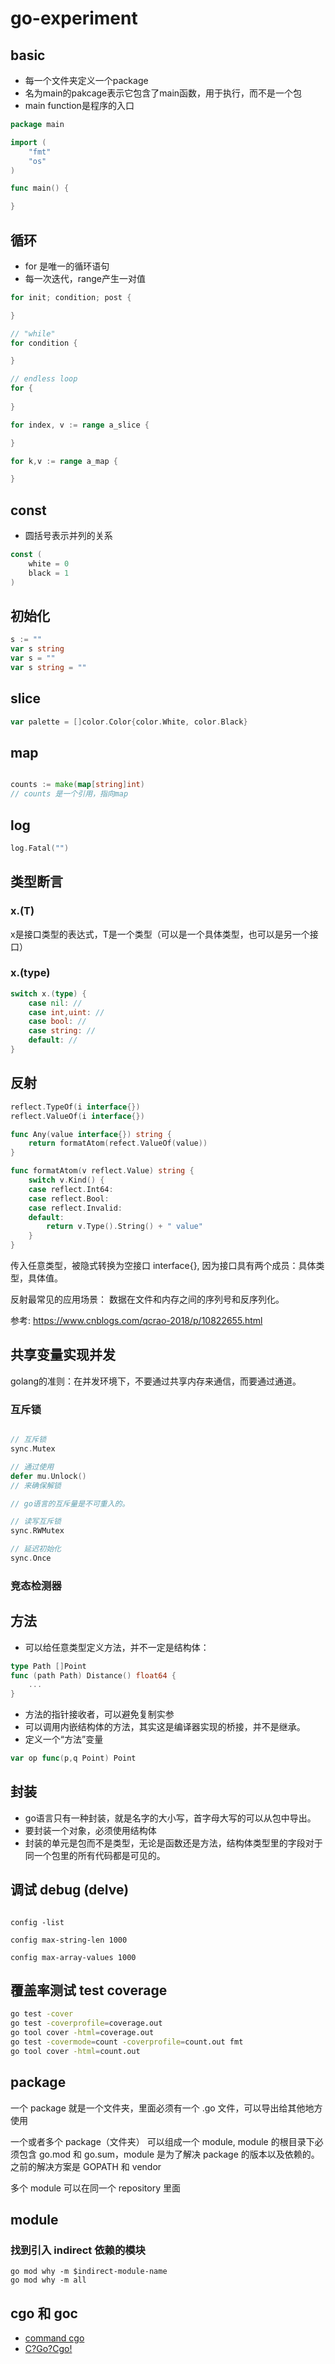 # go-experiment

## basic 
- 每一个文件夹定义一个package
- 名为main的pakcage表示它包含了main函数，用于执行，而不是一个包
- main function是程序的入口
```go
package main

import (
    "fmt"
    "os"
)

func main() {

}
```

## 循环

- for 是唯一的循环语句
- 每一次迭代，range产生一对值

```go
for init; condition; post {

}

// "while"
for condition {

}

// endless loop
for {
    
}

for index, v := range a_slice {

}

for k,v := range a_map {

}
```

## const
- 圆括号表示并列的关系
```go
const (
    white = 0
    black = 1
)
```

## 初始化
```go
s := ""
var s string
var s = ""
var s string = ""
```
## slice
```go
var palette = []color.Color{color.White, color.Black}
```

## map
```go

counts := make(map[string]int)
// counts 是一个引用，指向map
```

## log
```go
log.Fatal("")
```

## 类型断言

### x.(T) 

x是接口类型的表达式，T是一个类型（可以是一个具体类型，也可以是另一个接口）

### x.(type)

```go
switch x.(type) {
    case nil: //
    case int,uint: //
    case bool: //
    case string: //
    default: //
}
```

## 反射

```go
reflect.TypeOf(i interface{})
reflect.ValueOf(i interface{})

func Any(value interface{}) string {
    return formatAtom(refect.ValueOf(value))
}

func formatAtom(v reflect.Value) string {
    switch v.Kind() {
    case reflect.Int64:
    case reflect.Bool:
    case reflect.Invalid:
    default:
        return v.Type().String() + " value"
    }
}

```

传入任意类型，被隐式转换为空接口 interface{}, 因为接口具有两个成员：具体类型，具体值。

反射最常见的应用场景：
数据在文件和内存之间的序列号和反序列化。

参考: https://www.cnblogs.com/qcrao-2018/p/10822655.html

## 共享变量实现并发

golang的准则：在并发环境下，不要通过共享内存来通信，而要通过通道。

### 互斥锁
```go

// 互斥锁
sync.Mutex

// 通过使用
defer mu.Unlock()
// 来确保解锁

// go语言的互斥量是不可重入的。

// 读写互斥锁
sync.RWMutex

// 延迟初始化
sync.Once

```
### 竞态检测器

## 方法

- 可以给任意类型定义方法，并不一定是结构体：
```go
type Path []Point
func (path Path) Distance() float64 {
    ...
}
```

- 方法的指针接收者，可以避免复制实参
- 可以调用内嵌结构体的方法，其实这是编译器实现的桥接，并不是继承。
- 定义一个“方法”变量
```go
var op func(p,q Point) Point
```

## 封装

- go语言只有一种封装，就是名字的大小写，首字母大写的可以从包中导出。
- 要封装一个对象，必须使用结构体
- 封装的单元是包而不是类型，无论是函数还是方法，结构体类型里的字段对于同一个包里的所有代码都是可见的。

## 调试 debug (delve)


```delve

config -list

config max-string-len 1000

config max-array-values 1000

```

## 覆盖率测试 test coverage

```bash
go test -cover
go test -coverprofile=coverage.out
go tool cover -html=coverage.out
go test -covermode=count -coverprofile=count.out fmt
go tool cover -html=count.out

```

## package

一个 package 就是一个文件夹，里面必须有一个 .go 文件，可以导出给其他地方使用

一个或者多个 package（文件夹） 可以组成一个 module, module 的根目录下必须包含 go.mod 和 go.sum，module 是为了解决 package 的版本以及依赖的。之前的解决方案是 GOPATH 和 vendor

多个 module 可以在同一个 repository 里面

## module

### 找到引入 indirect 依赖的模块

```shell
go mod why -m $indirect-module-name
go mod why -m all
```

## cgo 和 goc

- [command cgo](https://golang.org/cmd/cgo/)
- [C?Go?Cgo!](https://blog.golang.org/c-go-cgo)

